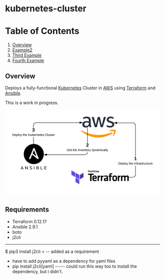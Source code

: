 # kubernetes-cluster

# Table of Contents
1. [Overview](#Overview)
2. [Example2](#example2)
3. [Third Example](#third-example)
4. [Fourth Example](#fourth-examplehttpwwwfourthexamplecom)

## Overview

Deploys a fully-functional [Kubernetes](https://kubernetes.io/) Cluster in [AWS](https://aws.amazon.com/) using [Terraform](https://www.terraform.io) and [Ansible](https://www.ansible.com).

This is a work in progress.

![alt text](images/terraform_aws_ansible_flow.png "Logo Title Text 1")

## Requirements
- Terraform 0.12.17
- Ansible 2.9.1
- boto
- j2cli

-----------------------
$ pip3 install j2cli
< -- added as a requirement
* have to add pyyaml as a dependency for yaml files
* pip install j2cli[yaml] ----- could run this way too to install the dependency, but i didn't.
